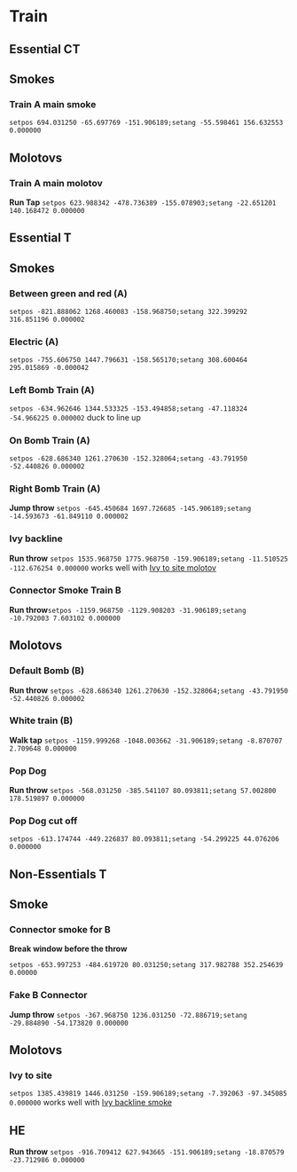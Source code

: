 # Train
## Essential CT
## Smokes
### Train A main smoke
`setpos 694.031250 -65.697769 -151.906189;setang -55.598461 156.632553 0.000000`
## Molotovs
### Train A main molotov
**Run Tap** `setpos 623.988342 -478.736389 -155.078903;setang -22.651201 140.168472 0.000000`
## Essential T
## Smokes

### Between green and red (A)
`setpos -821.888062 1268.460083 -158.968750;setang 322.399292 316.851196 0.000002`

### Electric (A)

`setpos -755.606750 1447.796631 -158.565170;setang 308.600464 295.015869 -0.000042`

### Left Bomb Train (A)
`setpos -634.962646 1344.533325 -153.494858;setang -47.118324 -54.966225 0.000002` duck to line up

### On Bomb Train (A)
`setpos -628.686340 1261.270630 -152.328064;setang -43.791950 -52.440826 0.000002`

### Right Bomb Train (A)
**Jump throw** `setpos -645.450684 1697.726685 -145.906189;setang -14.593673 -61.849110 0.000002`

### Ivy backline
**Run throw** `setpos 1535.968750 1775.968750 -159.906189;setang -11.510525 -112.676254 0.000000` works well with [Ivy to site molotov](#ivy-to-site)

### Connector Smoke Train B
**Run throw**`setpos -1159.968750 -1129.908203 -31.906189;setang -10.792003 7.603102 0.000000`

## Molotovs

### Default Bomb (B)
**Run throw** `setpos -628.686340 1261.270630 -152.328064;setang -43.791950 -52.440826 0.000002`

### White train (B)
**Walk tap** `setpos -1159.999268 -1048.003662 -31.906189;setang -8.870707 2.709648 0.000000`

### Pop Dog
**Run throw** `setpos -568.031250 -385.541107 80.093811;setang 57.002800 178.519897 0.000000`

### Pop Dog cut off
`setpos -613.174744 -449.226837 80.093811;setang -54.299225 44.076206 0.000000`


## Non-Essentials T
## Smoke
### Connector smoke for B

**Break window before the throw**

`setpos -653.997253 -484.619720 80.031250;setang 317.982788 352.254639 0.00000`

### Fake B Connector

**Jump throw** `setpos -367.968750 1236.031250 -72.886719;setang -29.884890 -54.173820 0.000000`

## Molotovs
### Ivy to site
`setpos 1385.439819 1446.031250 -159.906189;setang -7.392063 -97.345085 0.000000` works well with [Ivy backline smoke](#ivy-backline)

## HE
**Run throw** `setpos -916.709412 627.943665 -151.906189;setang -18.870579 -23.712986 0.000000`
